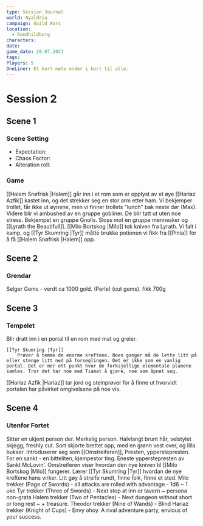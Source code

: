 ```yaml
---
type: Session Journal
world: Nyaldria
campaign: Guild Wars
location:
  - Randhildborg
characters: 
date: 
game_date: 29.07.2023
tags: 
Players: 5
OneLiner: Et kort møte ender i kort til alle.
---
```

# Session 2

## Scene 1

### Scene Setting

- Expectation:
- Chaos Factor:
- Alteration roll:

### Game
[[Halem Snøfrisk |Halem]] går inn i et rom som er opplyst av et øye [[Hariaz Azfik]] kastet inn, og det strekker seg en stor arm etter ham. Vi bekjemper trollet, får ikke ut øynene, men vi finner trollets "lunch" bak neste dør (Max). 
Videre blir vi ambushed av en gruppe gobliner. De blir tatt ut uten noe stress. 
Bekjempet en gruppe Gnolls.
Sloss mot en gruppe mennesker og [[Lyrath the Beautifull]]. [[Milo Bortskog |Milo]] tok kniven fra Lyrath. Vi falt i kamp, og [[Tyr Skumring |Tyr]] måtte brukke potionen vi fikk fra [[Pinia]] for å få [[Halem Snøfrisk |Halem]] opp.

## Scene 2
### Grendar
Selger Gems - verdt ca 1000 gold. (Perle) (cut gems). fikk 700g

## Scene 3
### Tempelet
Blir dratt inn i en portal til en rom med mat og greier. 

	[[Tyr Skumring |Tyr]] 
		Prøver å temme de enorme kreftene. Noen ganger må de lette litt på eller stenge litt ned på forseglingen. Det er ikke som en vanlig portal. Det er mer ett punkt hvor de forksjellige elementale planene samles. Tror det har noe med Tiamat å gjøre, noe som åpnet seg. 

[[Hariaz Azfik |Hariaz]] tar jord og steinprøver for å finne ut hvorvidt portalen har påvirket omgivelsene på noe vis.

## Scene 4
### Utenfor Fortet
Sitter en ukjent person der. Merkelig person. Halvlangt brunt hår, velstylet skjegg, freshly cut. Sort skjorte brettet opp, med en grønn vest over, og lilla bukser. Introduserer seg som [[Omstreiferen]], Presten, ypperstepresten. For en sankt - en bitteliten, kjempestor ting. Eneste ypperstepresten av Sankt McLovin'. 
Omstreiferen viser hvordan den nye kniven til [[Milo Bortskog |Milo]] fungerer. Lærer [[Tyr Skumring |Tyr]] hvordan de nye kreftene hans virker. 
Litt gøy å streife rundt, finne folk, finne et sted. 
Milo trekker (Page of Swords) - all attacks are rolled with advantage - 1d6 ~ 1 uke
Tyr trekker (Three of Swords) - Next stop at inn or tavern ~ persona non-grata
Halem trekker (Two of Pentacles) - Next dungeon without short or long rest ~ + treasure.
Theodor trekker (Nine of Wands) - Blind
Hariaz trekker (Knight of Cups) - Envy ohoy. A rival adventure party, envious of your success. 
